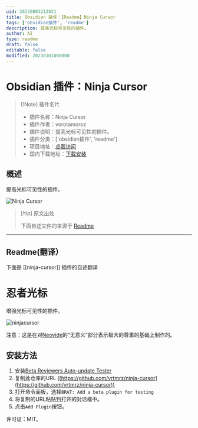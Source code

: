 ```yaml
---
uid: 20230803212821
title: Obsidian 插件：【Readme】Ninja Cursor
tags: ['obsidian插件', 'readme']
description: 提高光标可见性的插件。
author: AI
type: readme
draft: false
editable: false
modified: 20230101000000
---
```


# Obsidian 插件：Ninja Cursor

> [!Note] 插件名片
> - 插件名称：Ninja Cursor
> - 插件作者：vorotamoroz
> - 插件说明：提高光标可见性的插件。
> - 插件分类：['obsidian插件', 'readme']
> - 项目地址：[点我访问](https://github.com/vrtmrz/ninja-cursor)
> - 国内下载地址：[下载安装](https://pkmer.cn/products/plugin/pluginMarket/?ninja-cursor)

## 概述

提高光标可见性的插件。

![Ninja Cursor](https://cdn.pkmer.cn/covers/ninja-cursor_new.gif!pkmer)

> [!tip] 原文出处
> 
>下面自述文件的来源于 [Readme](https://ghproxy.net/https://raw.githubusercontent.com/vrtmrz/ninja-cursor/main/README.md)
> 

---

## Readme(翻译）

下面是 [[ninja-cursor]] 插件的自述翻译



# 忍者光标

增强光标可见性的插件。

![ninjacursor](https://user-images.githubusercontent.com/45774780/177967934-ffcb90b0-2330-4c58-a0dd-2defcf2d7b9e.gif)

注意：这是在对[Neovide](https://github.com/neovide/neovide)的“无意义”部分表示极大的尊重的基础上制作的。

## 安装方法

1. 安装[Beta Reviewers Auto-update Tester](https://github.com/TfTHacker/obsidian42-brat)
2. 复制此仓库的URL ([https://github.com/vrtmrz/ninja-cursor](https://github.com/vrtmrz/ninja-cursor))
3. 打开命令面板，选择`BRAT: Add a beta plugin for testing`
4. 将复制的URL粘贴到打开的对话框中。
5. 点击`Add Plugin`按钮。

许可证：MIT。



